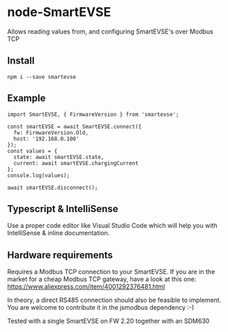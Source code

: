 # node-SmartEVSE
Allows reading values from, and configuring SmartEVSE's over Modbus TCP

## Install
```npm i --save smartevse```

## Example
```
import SmartEVSE, { FirmwareVersion } from 'smartevse';

const smartEVSE = await SmartEVSE.connect({
  fw: FirmwareVersion.Old,
  host: '192.168.0.100'
});
const values = {
  state: await smartEVSE.state,
  current: await smartEVSE.chargingCurrent
};
console.log(values);

await smartEVSE.disconnect();
```

## Typescript & IntelliSense
Use a proper code editor like Visual Studio Code which will help you with IntelliSense & inline documentation.

## Hardware requirements
Requires a Modbus TCP connection to your SmartEVSE.
If you are in the market for a cheap Modbus TCP gateway, have a look at this one:
https://www.aliexpress.com/item/4001292376481.html

In theory, a direct RS485 connection should also be feasible to implement. You are welcome to contribute it in the jsmodbus dependency :-)

Tested with a single SmartEVSE on FW 2.20 together with an SDM630